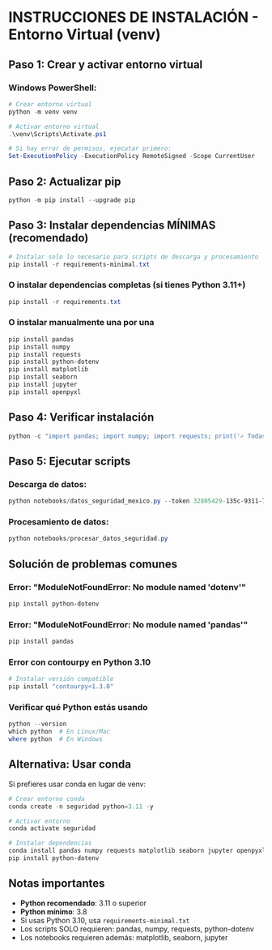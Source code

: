 # INSTRUCCIONES DE INSTALACIÓN - Entorno Virtual (venv)

## Paso 1: Crear y activar entorno virtual

### Windows PowerShell:
```powershell
# Crear entorno virtual
python -m venv venv

# Activar entorno virtual
.\venv\Scripts\Activate.ps1

# Si hay error de permisos, ejecutar primero:
Set-ExecutionPolicy -ExecutionPolicy RemoteSigned -Scope CurrentUser
```

## Paso 2: Actualizar pip
```powershell
python -m pip install --upgrade pip
```

## Paso 3: Instalar dependencias MÍNIMAS (recomendado)
```powershell
# Instalar solo lo necesario para scripts de descarga y procesamiento
pip install -r requirements-minimal.txt
```

### O instalar dependencias completas (si tienes Python 3.11+)
```powershell
pip install -r requirements.txt
```

### O instalar manualmente una por una
```powershell
pip install pandas
pip install numpy
pip install requests
pip install python-dotenv
pip install matplotlib
pip install seaborn
pip install jupyter
pip install openpyxl
```

## Paso 4: Verificar instalación
```powershell
python -c "import pandas; import numpy; import requests; print('✓ Todas las dependencias instaladas correctamente')"
```

## Paso 5: Ejecutar scripts

### Descarga de datos:
```powershell
python notebooks/datos_seguridad_mexico.py --token 32805429-135c-9311-70c1-0b963c6f8317
```

### Procesamiento de datos:
```powershell
python notebooks/procesar_datos_seguridad.py
```

## Solución de problemas comunes

### Error: "ModuleNotFoundError: No module named 'dotenv'"
```powershell
pip install python-dotenv
```

### Error: "ModuleNotFoundError: No module named 'pandas'"
```powershell
pip install pandas
```

### Error con contourpy en Python 3.10
```powershell
# Instalar versión compatible
pip install "contourpy<1.3.0"
```

### Verificar qué Python estás usando
```powershell
python --version
which python  # En Linux/Mac
where python  # En Windows
```

## Alternativa: Usar conda

Si prefieres usar conda en lugar de venv:

```powershell
# Crear entorno conda
conda create -n seguridad python=3.11 -y

# Activar entorno
conda activate seguridad

# Instalar dependencias
conda install pandas numpy requests matplotlib seaborn jupyter openpyxl -y
pip install python-dotenv
```

## Notas importantes

- **Python recomendado**: 3.11 o superior
- **Python mínimo**: 3.8
- Si usas Python 3.10, usa `requirements-minimal.txt`
- Los scripts SOLO requieren: pandas, numpy, requests, python-dotenv
- Los notebooks requieren además: matplotlib, seaborn, jupyter
